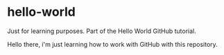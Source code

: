 # hello-world
Just for learning purposes. Part of the Hello World GitHub tutorial.

Hello there, i'm just learning how to work with GitHub with this repository.
